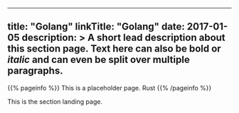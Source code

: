 
---
title: "Golang"
linkTitle: "Golang"
date: 2017-01-05
description: >
  A short lead description about this section page. Text here can also be **bold** or _italic_ and can even be split over multiple paragraphs.
---

{{% pageinfo %}}
This is a placeholder page. Rust
{{% /pageinfo %}}


This is the section landing page.

